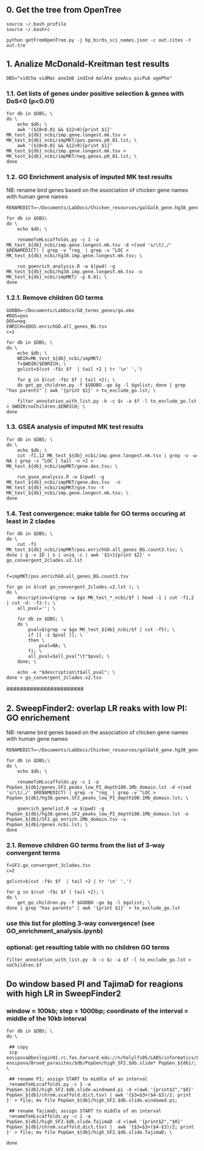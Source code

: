 
## 0. Get the tree from OpenTree
```
source ~/.bash_profile
source ~/.bashrc

python getFromOpenTree.py -j bp_birds_sci_names.json -c out.cites -t out.tre
```


## 1. Analize McDonald-Kreitman test results
```
DBS="vidCha vidMac anoImb indInd molAte poeAcu picPub agePho"
```


### 1.1. Get lists of genes under positive selection & genes with DoS<0 (p<0.01)
```
for db in $DBS; \
do \
	echo $db; \
	awk '($10<0.01 && $12>0){print $1}' MK_test_${db}_ncbi/imp.gene.longest.mk.tsv > MK_test_${db}_ncbi/impMKT/pos.genes.p0_01.lst; \
	awk '($10<0.01 && $12<0){print $1}' MK_test_${db}_ncbi/imp.gene.longest.mk.tsv > MK_test_${db}_ncbi/impMKT/neg.genes.p0_01.lst; \
done
```


### 1.2. GO Enrichment analysis of imputed MK test results
NB: rename bird genes based on the association of chicken gene names with human gene names
```
RENAMEDICT=~/Documents/LabDocs/Chicken_resources/galGal6_gene.hg38_gene_symbol.tsv

for db in $DBS\
do \
	echo $db; \
	
	renameToHLscaffolds.py -c 1 -a MK_test_${db}_ncbi/imp.gene.longest.mk.tsv -d <(sed 's/\t/,/' $RENAMEDICT) | grep -v ^reg_ | grep -v ^LOC > MK_test_${db}_ncbi/hg38.imp.gene.longest.mk.tsv; \

	run_goenrich_analysis.R -w $(pwd) -g  MK_test_${db}_ncbi/hg38.imp.gene.longest.mk.tsv -o MK_test_${db}_ncbi/impMKT/ -p 0.01; \
done
```


### 1.2.1. Remove children GO terms
```
GOOBO=~/Documents/LabDocs/GO_terms_genes/go.obo
#DOS=pos
DOS=neg
ENRICH=$DOS.enrichGO.all_genes_BG.tsv
c=1

for db in $DBS; \
do \
	echo $db; \
	WDIR=MK_test_${db}_ncbi/impMKT/
	f=$WDIR/$ENRICH; \
	golist=$(cut -f$c $f  | tail +2 | tr '\n' ',')

	for g in $(cut -f$c $f | tail +2); \
	do get_go_children.py -f $GOOBO -go $g -l $golist; done | grep "has parents" | awk '{print $1}' > to_exclude_go.lst; \
	
	filter_annotation_with_list.py -b -c $c -a $f -l to_exclude_go.lst > $WDIR/noChildren.$ENRICH; \
done
```


### 1.3. GSEA analysis of imputed MK test results
```
for db in $DBS; \
do \
	echo $db; \
	cut -f1,12 MK_test_${db}_ncbi/imp.gene.longest.mk.tsv | grep -v -w NA | grep -v ^LOC | tail -n +2 > MK_test_${db}_ncbi/impMKT/gene.dos.tsv; \

	run_gsea_analysis.R -w $(pwd) -g  MK_test_${db}_ncbi/impMKT/gene.dos.tsv  -o MK_test_${db}_ncbi/impMKT/gse.tsv -t MK_test_${db}_ncbi/imp.gene.longest.mk.tsv; \
done
```


### 1.4. Test convergence: make table for GO terms occuring at least in 2 clades
```
for db in $DBS; \
do \
	cut -f1 MK_test_${db}_ncbi/impMKT/pos.enrichGO.all_genes_BG.count3.tsv; \
done | g -v ID | s | uniq -c | awk '$1>1{print $2}' > go_convergent_2clades.v2.lst


f=impMKT/pos.enrichGO.all_genes_BG.count3.tsv

for go in $(cat go_convergent_2clades.v2.lst ); \
do \
	description=$(grep -w $go MK_test_*_ncbi/$f | head -1 | cut -f1,2 | cut -d: -f2-); \
	all_pval=''; \
	
	for db in $DBS; \
	do \
		pval=$(grep -w $go MK_test_${db}_ncbi/$f | cut -f5); \
		if [[ -z $pval ]]; \
		then \
			pval=NA; \
		fi; \
		all_pval=$all_pval"\t"$pval; \
	done; \

	echo -e "$description\t$all_pval"; \
done > go_convergent_2clades.v2.tsv
```



#######################

## 2. SweepFinder2: overlap LR reaks with low PI: GO enrichement
NB: rename bird genes based on the association of chicken gene names with human gene names
```
RENAMEDICT=~/Documents/LabDocs/Chicken_resources/galGal6_gene.hg38_gene_symbol.tsv

for db in $DBS;\
do \
	echo $db; \
	
	renameToHLscaffolds.py -c 1 -a PopGen_${db}/genes.SF2_peaks_low_PI_depth100.1Mb_domain.lst -d <(sed 's/\t/,/' $RENAMEDICT) | grep -v ^reg_ | grep -v ^LOC > PopGen_${db}/hg38.genes.SF2_peaks_low_PI_depth100.1Mb_domain.lst; \

	goenrich_genelist.R -w $(pwd) -g PopGen_${db}/hg38.genes.SF2_peaks_low_PI_depth100.1Mb_domain.lst -o  PopGen_${db}/SF2.go_enrich.1Mb_domain.tsv -u PopGen_${db}/genes.ncbi.lst; \
done
```


### 2.1. Remove children GO terms from the list of 3-way convergent terms
```
f=SF2.go_convergent_3clades.tsv
c=2

golist=$(cut -f$c $f  | tail +2 | tr '\n' ',')

for g in $(cut -f$c $f | tail +2); \
do \
	get_go_children.py -f $GOOBO -go $g -l $golist; \
done | grep "has parents" | awk '{print $1}' > to_exclude_go.lst
```
### use this list for plotting 3-way convergence! (see GO_enrichment_analysis.ipynb)


### optional: get resulting table with no children GO terms
```
filter_annotation_with_list.py -b -c $c -a $f -l to_exclude_go.lst > noChildren.$f
```



## Do window based PI and TajimaD for reagions with high LR in SweepFinder2

### window = 100kb; step = 1000bp; coordinate of the interval = middle of the 10kb interval
```
for db in $DBS; \
do \

 ## copy
 scp eosipova@boslogin01.rc.fas.harvard.edu://n/holylfs05/LABS/informatics/Lab/project-eosipova/Brood_parasites/$db/PopGen/high_SF2.$db.slide* PopGen_${db}/; \
 
 ## rename PI; assign START to middle of an interval
 renameToHLscaffolds.py -c 1 -a PopGen_${db}/high_SF2.$db.slide.windowed.pi -d <(awk '{print$2","$0}' PopGen_${db}/chrom.scaffold.dict.tsv) | awk '{$3=$3+($4-$3)/2; print }' > file; mv file PopGen_${db}/high_SF2.$db.slide.windowed.pi;

 ## rename TajimaD; assign START to middle of an interval
 renameToHLscaffolds.py -c 1 -a PopGen_${db}/high_SF2.$db.slide.TajimaD -d <(awk '{print$2","$0}' PopGen_${db}/chrom.scaffold.dict.tsv) |  awk '{$3=$3+($4-$3)/2; print }' > file; mv file PopGen_${db}/high_SF2.$db.slide.TajimaD; \

done
```





